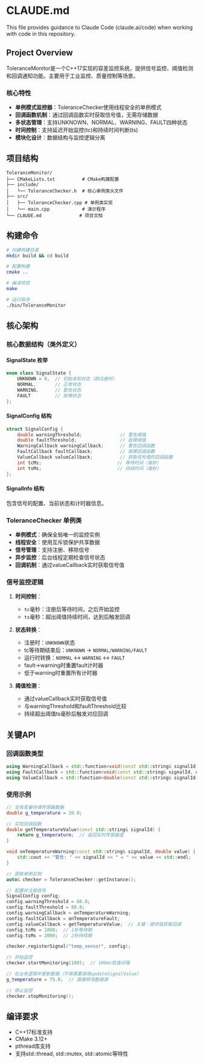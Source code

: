 # CLAUDE.md

This file provides guidance to Claude Code (claude.ai/code) when working with code in this repository.

## Project Overview

ToleranceMonitor是一个C++17实现的容差监控系统，提供信号监控、阈值检测和回调通知功能。主要用于工业监控、质量控制等场景。

### 核心特性
- **单例模式监控器**：ToleranceChecker使用线程安全的单例模式
- **回调函数机制**：通过回调函数实时获取信号值，无需存储数据
- **多状态管理**：支持UNKNOWN、NORMAL、WARNING、FAULT四种状态
- **时间控制**：支持延迟开始监控(tc)和持续时间判断(ts)
- **模块化设计**：数据结构与监控逻辑分离

## 项目结构

```
ToleranceMonitor/
├── CMakeLists.txt          # CMake构建配置
├── include/
│   └── ToleranceChecker.h  # 核心单例类头文件
├── src/
│   ├── ToleranceChecker.cpp # 单例类实现
│   └── main.cpp            # 演示程序
└── CLAUDE.md              # 项目文档
```

## 构建命令

```bash
# 创建构建目录
mkdir build && cd build

# 配置构建
cmake ..

# 编译项目
make

# 运行程序
./bin/ToleranceMonitor
```

## 核心架构

### 核心数据结构（类外定义）

#### SignalState 枚举
```cpp
enum class SignalState {
    UNKNOWN = 0,  // 初始未知状态（刚注册时）
    NORMAL,       // 正常状态
    WARNING,      // 警告状态
    FAULT         // 故障状态
};
```

#### SignalConfig 结构
```cpp
struct SignalConfig {
    double warningThreshold;              // 警告阈值
    double faultThreshold;                // 故障阈值
    WarningCallback warningCallback;      // 警告回调函数
    FaultCallback faultCallback;          // 故障回调函数
    ValueCallback valueCallback;          // 获取信号值的回调函数
    int tcMs;                            // 等待时间（毫秒）
    int tsMs;                            // 持续时间（毫秒）
};
```

#### SignalInfo 结构
包含信号的配置、当前状态和计时器信息。

### ToleranceChecker 单例类
- **单例模式**：确保全局唯一的监控实例
- **线程安全**：使用互斥锁保护共享数据
- **信号管理**：支持注册、移除信号
- **异步监控**：后台线程定期检查信号状态
- **回调机制**：通过valueCallback实时获取信号值

### 信号监控逻辑
1. **时间控制**：
   - `tc`毫秒：注册后等待时间，之后开始监控
   - `ts`毫秒：超出阈值持续时间，达到后触发回调

2. **状态转换**：
   - 注册时：`UNKNOWN`状态
   - tc等待期结束后：`UNKNOWN` → `NORMAL/WARNING/FAULT`
   - 运行时转换：`NORMAL` ↔ `WARNING` ↔ `FAULT`
   - fault→warning时重置fault计时器
   - 低于warning时重置所有计时器

3. **阈值检测**：
   - 通过valueCallback实时获取信号值
   - 与warningThreshold和faultThreshold比较
   - 持续超出阈值ts毫秒后触发对应回调

## 关键API

### 回调函数类型
```cpp
using WarningCallback = std::function<void(const std::string& signalId, double value)>;
using FaultCallback = std::function<void(const std::string& signalId, double value)>;
using ValueCallback = std::function<double(const std::string& signalId)>;
```

### 使用示例
```cpp
// 全局变量存储传感器数据
double g_temperature = 20.0;

// 实现回调函数
double getTemperatureValue(const std::string& signalId) {
    return g_temperature;  // 返回实时传感器值
}

void onTemperatureWarning(const std::string& signalId, double value) {
    std::cout << "警告: " << signalId << " = " << value << std::endl;
}

// 获取单例实例
auto& checker = ToleranceChecker::getInstance();

// 配置并注册信号
SignalConfig config;
config.warningThreshold = 60.0;
config.faultThreshold = 80.0;
config.warningCallback = onTemperatureWarning;
config.faultCallback = onTemperatureFault;
config.valueCallback = getTemperatureValue;  // 关键：提供值获取回调
config.tcMs = 1000;  // 1秒等待期
config.tsMs = 2000;  // 2秒持续期

checker.registerSignal("temp_sensor", config);

// 开始监控
checker.startMonitoring(100);  // 100ms检查间隔

// 在业务逻辑中更新数据（不再需要调用updateSignalValue）
g_temperature = 75.0;  // 直接修改数据源

// 停止监控
checker.stopMonitoring();
```

## 编译要求

- C++17标准支持
- CMake 3.12+
- pthread库支持
- 支持std::thread, std::mutex, std::atomic等特性